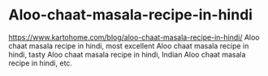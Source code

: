 # Aloo-chaat-masala-recipe-in-hindi
https://www.kartohome.com/blog/aloo-chaat-masala-recipe-in-hindi/ Aloo chaat masala recipe in hindi, most excellent Aloo chaat masala recipe in hindi, tasty Aloo chaat masala recipe in hindi, Indian Aloo chaat masala recipe in hindi, etc.
